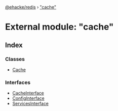 [@ehacke/redis](../README.md) › ["cache"](_cache_.md)

# External module: "cache"

## Index

### Classes

* [Cache](../classes/_cache_.cache.md)

### Interfaces

* [CacheInterface](../interfaces/_cache_.cacheinterface.md)
* [ConfigInterface](../interfaces/_cache_.configinterface.md)
* [ServicesInterface](../interfaces/_cache_.servicesinterface.md)
